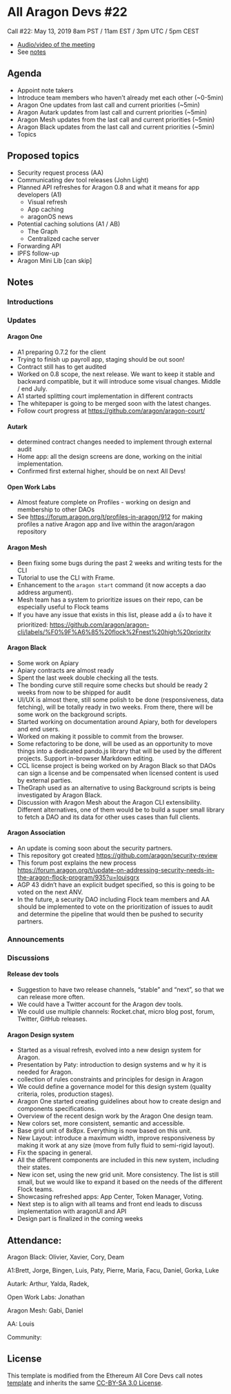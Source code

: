# All Aragon Devs #22

Call #22: May 13, 2019 8am PST / 11am EST / 3pm UTC / 5pm CEST
- [Audio/video of the meeting]()
- See [notes](#notes)

## Agenda

- Appoint note takers 
- Introduce team members who haven’t already met each other (~0-5min)
- Aragon One updates from last call and current priorities (~5min)
- Aragon Autark updates from last call and current priorities (~5min)
- Aragon Mesh updates from the last call and current priorities (~5min)
- Aragon Black updates from the last call and current priorities (~5min)
- Topics

## Proposed topics

- Security request process (AA)
- Communicating dev tool releases (John Light)
- Planned API refreshes for Aragon 0.8 and what it means for app developers (A1)
    - Visual refresh
    - App caching
    - aragonOS news
- Potential caching solutions (A1 / AB)
    - The Graph
    - Centralized cache server
- Forwarding API
- IPFS follow-up
- Aragon Mini Lib [can skip]

## Notes

### Introductions

### Updates

#### Aragon One
- A1 preparing 0.7.2 for the client
- Trying to finish up payroll app, staging should be out soon! 
- Contract still has to get audited
- Worked on 0.8 scope, the next release. We want to keep it stable and backward compatible, but it will introduce some visual changes. Middle / end July.
- A1 started splitting court implementation in different contracts
- The whitepaper is going to be merged soon with the latest changes.
- Follow court progress at https://github.com/aragon/aragon-court/

#### Autark

- determined contract changes needed to implement through external audit
- Home app: all the design screens are done, working on the initial implementation.
- Confirmed first external higher, should be on next All Devs!


#### Open Work Labs

- Almost feature complete on Profiles - working on design and membership to other DAOs
- See https://forum.aragon.org/t/profiles-in-aragon/912 for making profiles a native Aragon app and live within the aragon/aragon repository


#### Aragon Mesh
 
- Been fixing some bugs during the past 2 weeks and writing tests for the CLI
- Tutorial to use the CLI with Frame.
- Enhancement to the `aragon start` command (it now accepts a dao address argument).
- Mesh team has a system to prioritize issues on their repo, can be especially useful to Flock teams
- If you have any issue that exists in this list, please add a :thumbsup: to have it prioritized: https://github.com/aragon/aragon-cli/labels/%F0%9F%A6%85%20flock%2Fnest%20high%20priority

#### Aragon Black

- Some work on Apiary
- Apiary contracts are almost ready
- Spent the last week double checking all the tests.
-  The bonding curve still require some checks but should be ready 2 weeks from now to be shipped for audit
- UI/UX is almost there, still some polish to be done (responsiveness, data fetching), will be totally ready in two weeks. From there, there will be some work on the background scripts.
- Started working on documentation around Apiary, both for developers and end users.
- Worked on making it possible to commit from the browser.
- Some refactoring to be done, will be used as an opportunity to move things into a dedicated pando.js library that will be used by the different projects. Support in-browser Markdown editing.
- CCL license project is being worked on by Aragon Black so that DAOs can sign a license and be compensated when licensed content is used by external parties.
- TheGraph used as an alternative to using Background scripts is being investigated by Aragon Black.
- Discussion with Aragon Mesh about the Aragon CLI extensibility. Different alternatives, one of them would be to build a super small library to fetch a DAO and its data for other uses cases than full clients.

#### Aragon Association

- An update is coming soon about the security partners.
- This repository got created https://github.com/aragon/security-review
- This forum post explains the new process https://forum.aragon.org/t/update-on-addressing-security-needs-in-the-aragon-flock-program/935?u=louisgrx
- AGP 43 didn’t have an explicit budget specified, so this is going to be voted on the next ANV.
- In the future, a security DAO including Flock team members and AA should be implemented to vote on the prioritization of issues to audit and determine the pipeline that would then be pushed to security partners.

### Announcements


### Discussions

#### Release dev tools

- Suggestion to have two release channels, “stable” and “next”, so that we can release more often.
- We could have a Twitter account for the Aragon dev tools.
- We could use multiple channels: Rocket.chat, micro blog post, forum, Twitter, GitHub releases.

#### Aragon Design system

- Started as a visual refresh, evolved into a new design system for Aragon.
- Presentation by Paty: introduction to design systems and w hy it is needed for Aragon.
- collection of rules constraints and principles for design in Aragon
- We could define a governance model for this design system (quality criteria, roles, production stages).
- Aragon One started creating guidelines about how to create design and components specifications.
- Overview of the recent design work by the Aragon One design team.
- New colors set, more consistent, semantic and accessible.
- Base grid unit of 8x8px. Everything is now based on this unit.
- New Layout: introduce a maximum width, improve responsiveness by making it work at any size (move from fully fluid to semi-rigid layout).
- Fix the spacing in general.
- All the different components are included in this new system, including their states.
- New icon set, using the new grid unit. More consistency. The list is still small, but we would like to expand it based on the needs of the different Flock teams.
- Showcasing refreshed apps: App Center, Token Manager, Voting.
- Next step is to align with all teams and front end leads to discuss implementation with aragonUI and API
- Design part is finalized in the coming weeks




## Attendance:

Aragon Black: Olivier, Xavier, Cory, Deam

A1:Brett, Jorge, Bingen, Luis, Paty, Pierre, Maria, Facu, Daniel, Gorka, Luke

Autark: Arthur, Yalda, Radek, 

Open Work Labs: Jonathan
 
Aragon Mesh: Gabi, Daniel
 
AA: Louis

Community:


## License
This template is modified from the Ethereum All Core Devs call notes [template](https://github.com/ethereum/pm/blob/master/All%20Core%20Devs%20Meetings/Meeting%20Template.md) and inherits the same [CC-BY-SA 3.0 License](https://github.com/ethereum/pm/blob/master/LICENSE).